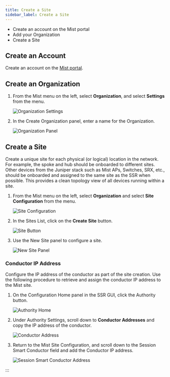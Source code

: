 ```yaml
---
title: Create a Site
sidebar_label: Create a Site
---
```


- Create an account on the Mist portal
- Add your Organization
- Create a Site

## Create an Account

Create an account on the [Mist portal](https://manage.mist.com/).

## Create an Organization

1. From the Mist menu on the left, select **Organization**, and select **Settings** from the menu.

    ![Organization Settings](/img/wan_org_settings.png)

2. In the Create Organization panel, enter a name for the Organization.

    ![Organization Panel](/img/wan_create_org.png)
<!-- markdown-link-check-disable
    For additional information about creating an Organization, please refer to the Mist [Organization Configuration documentation](https://www.mist.com/documentation/create-mist-org/). markdown-link-check-enable -->

## Create a Site

Create a unique site for each physical (or logical) location in the network. For example, the spoke and hub should be onboarded to different sites. Other devices from the Juniper stack such as Mist APs, Switches, SRX, etc., should be onboarded and assigned to the same site as the SSR when possible. This provides a clean topology view of all devices running within a site.
<!-- markdown-link-check-disable
For detailed information about the fields used to create a site, please refer to the Mist [Site Configuration documenation](https://www.mist.com/documentation/mist-edge-getting-started-guide-2/#Create_a_Site_for_Campus_Branches).
markdown-link-check-enable -->
1. From the Mist menu on the left, select **Organization** and select **Site Configuration** from the menu.

    ![Site Configuration](/img/wan_org_site_config.png)

2. In the Sites List, click on the **Create Site** button.

    ![Site Button](/img/wan_create_site_button.png)

3. Use the New Site panel to configure a site.

    ![New Site Panel](/img/wan_new_site.png)

### Conductor IP Address

Configure the IP address of the conductor as part of the site creation. Use the following procedure to retrieve and assign the conductor IP address to the Mist site. 

1.  On the Configuration Home panel in the SSR GUI, click the Authority button. 

    ![Authority Home](/img/wanas_conductor_ip1.png)

2. Under Authority Settings, scroll down to **Conductor Addresses** and copy the IP address of the conductor.

    ![Conductor Address](/img/wanas_conductor_ip.png)

3. Return to the Mist Site Configuration, and scroll down to the Session Smart Conductor field and add the Conductor IP address.

    ![Session Smart Conductor Address](/img/wanas_conductor_ip_mist.png)


:::


